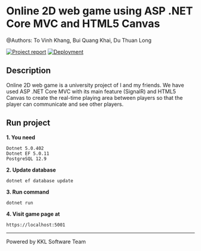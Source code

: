 # Online 2D web game using ASP .NET Core MVC and HTML5 Canvas

@Authors: To Vinh Khang, Bui Quang Khai, Du Thuan Long

[![Project report](https://img.shields.io/badge/Project%20Report-v1.0-blue?style=for-the-badge&logo=github)](https://github.com/ToVinhKhang/All-Reports/blob/main/GAME/GAME_2D-Journey.pdf)
[![Deployment](https://img.shields.io/badge/Deployment%20Demo-d93025?style=for-the-badge&logo=youtube&labelColor=212121)](https://drive.google.com/file/d/1uNScO1Ig_CXOZZawvODFc1sAkUR_6qtg/view?usp=sharing)


## Description

Online 2D web game is a university project of I and my friends. We have used ASP .NET Core MVC with its main feature (SignalR) and HTML5 Canvas to create the real-time playing area between players so that the player can communicate and see other players.

## Run project

**1. You need**

```
Dotnet 5.0.402
Dotnet EF 5.0.11
PostgreSQL 12.9
```

**2. Update database**

```
dotnet ef database update
```

**3. Run command**

```
dotnet run
```

**4. Visit game page at**

```
https://localhost:5001
```

---

Powered by KKL Software Team
